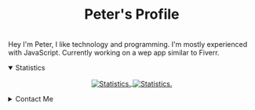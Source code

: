 <div>
  <p align="center">
    <!-- <img src="https://avatars2.githubusercontent.com/u/46096865?s=460&u=c17d80c0914eb1efe02ebe9aeba11b1e3cf9212a" width="30%"> -->
    <h1 align="center" >Peter's Profile</h1>
    <br>
    <div align="left">
   Hey I'm Peter, I like technology and programming. I'm mostly experienced with JavaScript. Currently working on a wep app similar to Fiverr.
    </div>
  </p>
  
 
  </div>

<details style="cursor: pointer;" open>
  <summary>Statistics</summary>
<p align=center>
<a href="https://github.com/peterhanania">
  <img align="center" src="https://github-readme-stats.vercel.app/api?username=peterhanania&show_icons=true&include_all_commits=true&show_icons=true&title_color=fff&icon_color=f0f0f0&text_color=f0f0f0&bg_color=151b22&hide_border=true" alt="Statistics." />
  <img align="center" src="https://github-readme-stats.vercel.app/api/top-langs/?username=peterhanania&show_icons=true&show_icons=true&title_color=&icon_color=f0f0f0&text_color=f0f0f0&bg_color=151b22&hide_border=true" alt="Statistics." />
</a>
</p>
</details>


<details style="cursor: pointer;">
  <summary style="margin-bottom: 3px">Contact Me</summary>
       <img src="https://discord.com/assets/e05ead6e6ebc08df9291738d0aa6986d.png" width="19px " style="text-align:center" align="center">
       <a href="https://discord.com/users/710465231779790849">Discord: Peter_#4444</a>
  <br>
    
</details>


<!-- <p align="center" style="text-align: center; font-size:10px">I used '<a href="https://github.com/anuraghazra/github-readme-stats">github-readme-stats</a>' for the stats</p> -->
</div>
